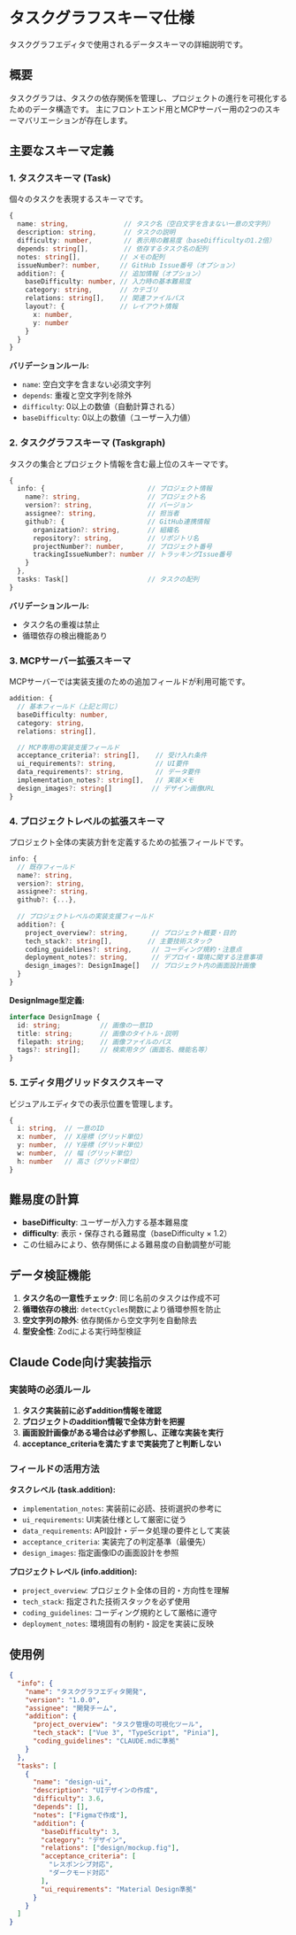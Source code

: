# タスクグラフスキーマ仕様

タスクグラフエディタで使用されるデータスキーマの詳細説明です。

## 概要

タスクグラフは、タスクの依存関係を管理し、プロジェクトの進行を可視化するためのデータ構造です。
主にフロントエンド用とMCPサーバー用の2つのスキーマバリエーションが存在します。

## 主要なスキーマ定義

### 1. タスクスキーマ (Task)

個々のタスクを表現するスキーマです。

```typescript
{
  name: string,              // タスク名（空白文字を含まない一意の文字列）
  description: string,       // タスクの説明
  difficulty: number,        // 表示用の難易度（baseDifficultyの1.2倍）
  depends: string[],         // 依存するタスク名の配列
  notes: string[],          // メモの配列
  issueNumber?: number,     // GitHub Issue番号（オプション）
  addition?: {              // 追加情報（オプション）
    baseDifficulty: number, // 入力時の基本難易度
    category: string,       // カテゴリ
    relations: string[],    // 関連ファイルパス
    layout?: {              // レイアウト情報
      x: number,
      y: number
    }
  }
}
```

**バリデーションルール:**
- `name`: 空白文字を含まない必須文字列
- `depends`: 重複と空文字列を除外
- `difficulty`: 0以上の数値（自動計算される）
- `baseDifficulty`: 0以上の数値（ユーザー入力値）

### 2. タスクグラフスキーマ (Taskgraph)

タスクの集合とプロジェクト情報を含む最上位のスキーマです。

```typescript
{
  info: {                          // プロジェクト情報
    name?: string,                 // プロジェクト名
    version?: string,              // バージョン
    assignee?: string,             // 担当者
    github?: {                     // GitHub連携情報
      organization?: string,       // 組織名
      repository?: string,         // リポジトリ名
      projectNumber?: number,      // プロジェクト番号
      trackingIssueNumber?: number // トラッキングIssue番号
    }
  },
  tasks: Task[]                    // タスクの配列
}
```

**バリデーションルール:**
- タスク名の重複は禁止
- 循環依存の検出機能あり

### 3. MCPサーバー拡張スキーマ

MCPサーバーでは実装支援のための追加フィールドが利用可能です。

```typescript
addition: {
  // 基本フィールド（上記と同じ）
  baseDifficulty: number,
  category: string,
  relations: string[],

  // MCP専用の実装支援フィールド
  acceptance_criteria?: string[],    // 受け入れ条件
  ui_requirements?: string,          // UI要件
  data_requirements?: string,        // データ要件
  implementation_notes?: string[],   // 実装メモ
  design_images?: string[]          // デザイン画像URL
}
```

### 4. プロジェクトレベルの拡張スキーマ

プロジェクト全体の実装方針を定義するための拡張フィールドです。

```typescript
info: {
  // 既存フィールド
  name?: string,
  version?: string,
  assignee?: string,
  github?: {...},
  
  // プロジェクトレベルの実装支援フィールド
  addition?: {
    project_overview?: string,      // プロジェクト概要・目的
    tech_stack?: string[],         // 主要技術スタック
    coding_guidelines?: string,     // コーディング規約・注意点
    deployment_notes?: string,      // デプロイ・環境に関する注意事項
    design_images?: DesignImage[]   // プロジェクト内の画面設計画像
  }
}
```

**DesignImage型定義:**
```typescript
interface DesignImage {
  id: string;          // 画像の一意ID
  title: string;       // 画像のタイトル・説明
  filepath: string;    // 画像ファイルのパス
  tags?: string[];     // 検索用タグ（画面名、機能名等）
}
```

### 5. エディタ用グリッドタスクスキーマ

ビジュアルエディタでの表示位置を管理します。

```typescript
{
  i: string,  // 一意のID
  x: number,  // X座標（グリッド単位）
  y: number,  // Y座標（グリッド単位）
  w: number,  // 幅（グリッド単位）
  h: number   // 高さ（グリッド単位）
}
```

## 難易度の計算

- **baseDifficulty**: ユーザーが入力する基本難易度
- **difficulty**: 表示・保存される難易度（baseDifficulty × 1.2）
- この仕組みにより、依存関係による難易度の自動調整が可能

## データ検証機能

1. **タスク名の一意性チェック**: 同じ名前のタスクは作成不可
2. **循環依存の検出**: `detectCycles`関数により循環参照を防止
3. **空文字列の除外**: 依存関係から空文字列を自動除去
4. **型安全性**: Zodによる実行時型検証

## Claude Code向け実装指示

### 実装時の必須ルール

1. **タスク実装前に必ずaddition情報を確認**
2. **プロジェクトのaddition情報で全体方針を把握**
3. **画面設計画像がある場合は必ず参照し、正確な実装を実行**
4. **acceptance_criteriaを満たすまで実装完了と判断しない**

### フィールドの活用方法

**タスクレベル (task.addition):**
- `implementation_notes`: 実装前に必読、技術選択の参考に
- `ui_requirements`: UI実装仕様として厳密に従う
- `data_requirements`: API設計・データ処理の要件として実装
- `acceptance_criteria`: 実装完了の判定基準（最優先）
- `design_images`: 指定画像IDの画面設計を参照

**プロジェクトレベル (info.addition):**
- `project_overview`: プロジェクト全体の目的・方向性を理解
- `tech_stack`: 指定された技術スタックを必ず使用
- `coding_guidelines`: コーディング規約として厳格に遵守
- `deployment_notes`: 環境固有の制約・設定を実装に反映

## 使用例

```json
{
  "info": {
    "name": "タスクグラフエディタ開発",
    "version": "1.0.0",
    "assignee": "開発チーム",
    "addition": {
      "project_overview": "タスク管理の可視化ツール",
      "tech_stack": ["Vue 3", "TypeScript", "Pinia"],
      "coding_guidelines": "CLAUDE.mdに準拠"
    }
  },
  "tasks": [
    {
      "name": "design-ui",
      "description": "UIデザインの作成",
      "difficulty": 3.6,
      "depends": [],
      "notes": ["Figmaで作成"],
      "addition": {
        "baseDifficulty": 3,
        "category": "デザイン",
        "relations": ["design/mockup.fig"],
        "acceptance_criteria": [
          "レスポンシブ対応",
          "ダークモード対応"
        ],
        "ui_requirements": "Material Design準拠"
      }
    }
  ]
}
```

